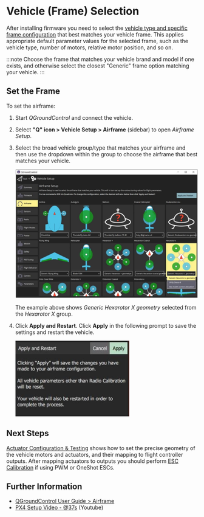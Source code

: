 # Vehicle (Frame) Selection

After installing firmware you need to select the [vehicle type and specific frame configuration](../airframes/airframe_reference.md) that best matches your vehicle frame.
This applies appropriate default parameter values for the selected frame, such as the vehicle type, number of motors, relative motor position, and so on.

:::note
Choose the frame that matches your vehicle brand and model if one exists, and otherwise select the closest "Generic" frame option matching your vehicle.
:::

## Set the Frame

To set the airframe:

1. Start *QGroundControl* and connect the vehicle.
1. Select **"Q" icon > Vehicle Setup > Airframe** (sidebar) to open *Airframe Setup*.
1. Select the broad vehicle group/type that matches your airframe and then use the dropdown within the group to choose the airframe that best matches your vehicle.
   
   ![Selecting generic hexarotor X frame in QGroundControl](../../assets/qgc/setup/airframe/airframe_px4.jpg)

   The example above shows *Generic Hexarotor X geometry* selected from the *Hexarotor X* group.

1. Click **Apply and Restart**.
   Click **Apply** in the following prompt to save the settings and restart the vehicle.

   <img src="../../assets/qgc/setup/airframe/airframe_px4_apply_prompt.jpg" width="300px" title="Apply airframe selection prompt" />

## Next Steps

[Actuator Configuration & Testing](../config/actuators.md) shows how to set the precise geometry of the vehicle motors and actuators, and their mapping to flight controller outputs.
After mapping actuators to outputs you should perform [ESC Calibration](../advanced_config/esc_calibration.md) if using PWM or OneShot ESCs.

## Further Information

- [QGroundControl User Guide > Airframe](https://docs.qgroundcontrol.com/master/en/SetupView/Airframe.html)
- [PX4 Setup Video - @37s](https://youtu.be/91VGmdSlbo4?t=35s) (Youtube)
